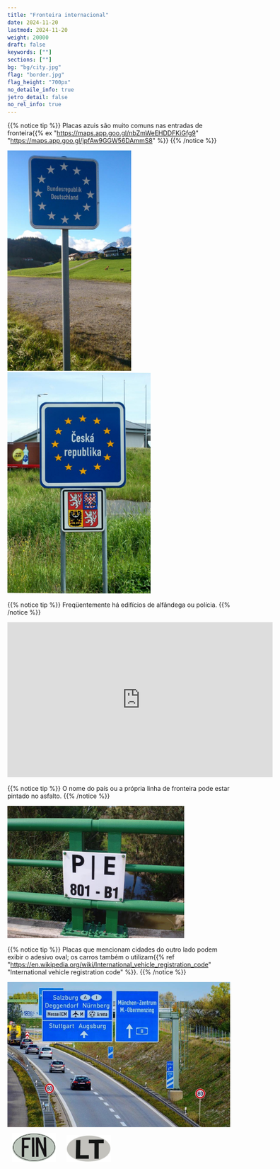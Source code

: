 ```yaml
---
title: "Fronteira internacional"
date: 2024-11-20
lastmod: 2024-11-20
weight: 20000
draft: false
keywords: [""]
sections: [""]
bg: "bg/city.jpg"
flag: "border.jpg"
flag_height: "700px"
no_detaile_info: true
jetro_detail: false
no_rel_info: true
---
```



{{% notice tip %}}
Placas azuis são muito comuns nas entradas de fronteira{{% ex "https://maps.app.goo.gl/nbZmWeEHDDFKiGfg9" "https://maps.app.goo.gl/jpfAw9GGW56DAmmS8" %}}
{{% /notice %}}

<div class="googlemap-if unclickable">
<img src="./germany_border_crossing_border.jpg" width="280px">
<img src="./setembro2006_021.jpg" width="324px">
</div>

{{% notice tip %}}
Freqüentemente há edifícios de <span class="quiz">alfândega</span> ou <span class="quiz">polícia</span>.
{{% /notice %}}
<div class="googlemap-if">
<iframe src="https://www.google.com/maps/embed?pb=!4v1694939272677!6m8!1m7!1s2uxfcCp6uidNx2oYQVCSWw!2m2!1d42.4590981018757!2d2.864144052109467!3f172.86730464981395!4f5.506100536325874!5f0.4000000000000002" width="600" height="350" style="border:0;" allowfullscreen="" loading="lazy" referrerpolicy="no-referrer-when-downgrade"></iframe>
</div>


{{% notice tip %}}
O nome do país ou a própria <span class="quiz">linha de fronteira</span> pode estar pintado no asfalto.
{{% /notice %}}
<div class="googlemap-if unclickable">
<img src="./fronteira_entre_portugal_e.jpg" width="400px">
</div>


{{% notice tip %}}
Placas que mencionam cidades do outro lado podem exibir o <span class="quiz">adesivo oval</span>; os carros também o utilizam{{% ref "https://en.wikipedia.org/wiki/International_vehicle_registration_code" "International vehicle registration code" %}}.
{{% /notice %}}
<div class="googlemap-if unclickable no-margin">
<img src="./highway_roadway_autos_streets_0.jpg" width="580px">
</div>

<div class="googlemap-if unclickable">
<img src="./oval/fin.png" width="100px" style="margin:10px">
<img src="./oval/lt.jpg" width="100px" style="margin:10px">
</div>
